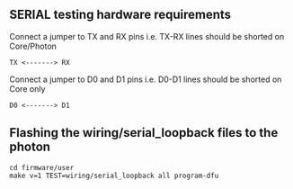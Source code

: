 SERIAL testing hardware requirements
------------------------------------

Connect a jumper to TX and RX pins i.e. TX-RX lines should be shorted on Core/Photon

```none
TX <-------> RX
```

Connect a jumper to D0 and D1 pins i.e. D0-D1 lines should be shorted on Core only

```none
D0 <-------> D1
```

Flashing the wiring/serial_loopback files to the photon
-------------------------------------------------------

```none
cd firmware/user
make v=1 TEST=wiring/serial_loopback all program-dfu
```
